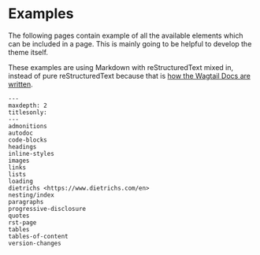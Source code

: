# Examples

The following pages contain example of all the available elements which can be included in a page.
This is mainly going to be helpful to develop the theme itself.

These examples are using Markdown with reStructuredText mixed in, instead of pure reStructuredText because that is [how the Wagtail Docs are written](https://github.com/wagtail/wagtail/blob/main/docs/contributing/documentation_guidelines.md).

```{toctree}
---
maxdepth: 2
titlesonly:
---
admonitions
autodoc
code-blocks
headings
inline-styles
images
links
lists
loading
dietrichs <https://www.dietrichs.com/en>
nesting/index
paragraphs
progressive-disclosure
quotes
rst-page
tables
tables-of-content
version-changes
```
